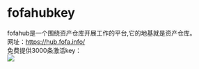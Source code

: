# fofahubkey
fofahub是一个围绕资产仓库开展工作的平台,它的地基就是资产仓库。<br>
网址：https://hub.fofa.info/<br>
免费提供3000条激活key：<br>
![](https://raw.githubusercontent.com/fofahub/fofahubkey/main/image.jpg)
